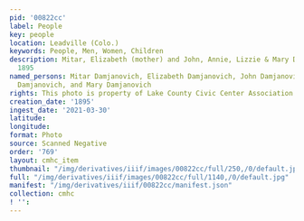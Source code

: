 ```yaml
---
pid: '00822cc'
label: People
key: people
location: Leadville (Colo.)
keywords: People, Men, Women, Children
description: Mitar, Elizabeth (mother) and John, Annie, Lizzie & Mary Damjanovich,
  1895
named_persons: Mitar Damjanovich, Elizabeth Damjanovich, John Damjanovich, Lizzie
  Damjanovich, and Mary Damjanovich
rights: This photo is property of Lake County Civic Center Association.
creation_date: '1895'
ingest_date: '2021-03-30'
latitude: 
longitude: 
format: Photo
source: Scanned Negative
order: '769'
layout: cmhc_item
thumbnail: "/img/derivatives/iiif/images/00822cc/full/250,/0/default.jpg"
full: "/img/derivatives/iiif/images/00822cc/full/1140,/0/default.jpg"
manifest: "/img/derivatives/iiif/00822cc/manifest.json"
collection: cmhc
! '': 
---
```

